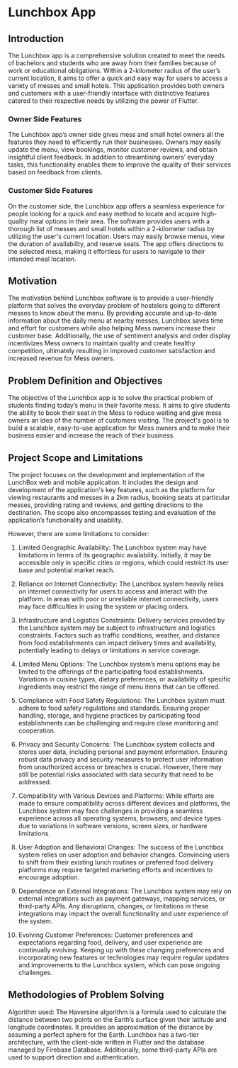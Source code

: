 # Lunchbox App

## Introduction

The Lunchbox app is a comprehensive solution created to meet the needs of bachelors and students who are away from their families because of work or educational obligations. Within a 2-kilometer radius of the user’s current location, it aims to offer a quick and easy way for users to access a variety of messes and small hotels. This application provides both owners and customers with a user-friendly interface with distinctive features catered to their respective needs by utilizing the power of Flutter.

### Owner Side Features

The Lunchbox app’s owner side gives mess and small hotel owners all the features they need to efficiently run their businesses. Owners may easily update the menu, view bookings, monitor customer reviews, and obtain insightful client feedback. In addition to streamlining owners’ everyday tasks, this functionality enables them to improve the quality of their services based on feedback from clients.

### Customer Side Features

On the customer side, the Lunchbox app offers a seamless experience for people looking for a quick and easy method to locate and acquire high-quality meal options in their area. The software provides users with a thorough list of messes and small hotels within a 2-kilometer radius by utilizing the user's current location. Users may easily browse menus, view the duration of availability, and reserve seats. The app offers directions to the selected mess, making it effortless for users to navigate to their intended meal location.

## Motivation

The motivation behind Lunchbox software is to provide a user-friendly platform that solves the everyday problem of hostelers going to different messes to know about the menu. By providing accurate and up-to-date information about the daily menu at nearby messes, Lunchbox saves time and effort for customers while also helping Mess owners increase their customer base. Additionally, the use of sentiment analysis and order display incentivizes Mess owners to maintain quality and create healthy competition, ultimately resulting in improved customer satisfaction and increased revenue for Mess owners.

## Problem Definition and Objectives

The objective of the Lunchbox app is to solve the practical problem of students finding today’s menu in their favorite mess. It aims to give students the ability to book their seat in the Mess to reduce waiting and give mess owners an idea of the number of customers visiting. The project's goal is to build a scalable, easy-to-use application for Mess owners and to make their business easier and increase the reach of their business.

## Project Scope and Limitations

The project focuses on the development and implementation of the LunchBox web and mobile application. It includes the design and development of the application's key features, such as the platform for viewing restaurants and messes in a 2km radius, booking seats at particular messes, providing rating and reviews, and getting directions to the destination. The scope also encompasses testing and evaluation of the application’s functionality and usability.

However, there are some limitations to consider:

1. Limited Geographic Availability: The Lunchbox system may have limitations in terms of its geographic availability. Initially, it may be accessible only in specific cities or regions, which could restrict its user base and potential market reach.

2. Reliance on Internet Connectivity: The Lunchbox system heavily relies on internet connectivity for users to access and interact with the platform. In areas with poor or unreliable internet connectivity, users may face difficulties in using the system or placing orders.

3. Infrastructure and Logistics Constraints: Delivery services provided by the Lunchbox system may be subject to infrastructure and logistics constraints. Factors such as traffic conditions, weather, and distance from food establishments can impact delivery times and availability, potentially leading to delays or limitations in service coverage.

4. Limited Menu Options: The Lunchbox system’s menu options may be limited to the offerings of the participating food establishments. Variations in cuisine types, dietary preferences, or availability of specific ingredients may restrict the range of menu items that can be offered.

5. Compliance with Food Safety Regulations: The Lunchbox system must adhere to food safety regulations and standards. Ensuring proper handling, storage, and hygiene practices by participating food establishments can be challenging and require close monitoring and cooperation.

6. Privacy and Security Concerns: The Lunchbox system collects and stores user data, including personal and payment information. Ensuring robust data privacy and security measures to protect user information from unauthorized access or breaches is crucial. However, there may still be potential risks associated with data security that need to be addressed.

7. Compatibility with Various Devices and Platforms: While efforts are made to ensure compatibility across different devices and platforms, the Lunchbox system may face challenges in providing a seamless experience across all operating systems, browsers, and device types due to variations in software versions, screen sizes, or hardware limitations.

8. User Adoption and Behavioral Changes: The success of the Lunchbox system relies on user adoption and behavior changes. Convincing users to shift from their existing lunch routines or preferred food delivery platforms may require targeted marketing efforts and incentives to encourage adoption.

9. Dependence on External Integrations: The Lunchbox system may rely on external integrations such as payment gateways, mapping services, or third-party APIs. Any disruptions, changes, or limitations in these integrations may impact the overall functionality and user experience of the system.

10. Evolving Customer Preferences: Customer preferences and expectations regarding food, delivery, and user experience are continually evolving. Keeping up with these changing preferences and incorporating new features or technologies may require regular updates and improvements to the Lunchbox system, which can pose ongoing challenges.

## Methodologies of Problem Solving

Algorithm used: The Haversine algorithm is a formula used to calculate the distance between two points on the Earth’s surface given their latitude and longitude coordinates. It provides an approximation of the distance by assuming a perfect sphere for the Earth. Lunchbox has a two-tier architecture, with the client-side written in Flutter and the database managed by Firebase Database. Additionally, some third-party APIs are used to support direction and authentication.

